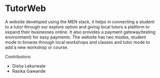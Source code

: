 # TutorWeb
A website developed using the MEN stack, it helps in connecting a student to a tutor through our explore option and giving local tutors a platform to expand their businesses online. It also provides a payment gateway(testing environment) for easy payments. The website has two modes, student mode to browse through local workshops and classes and tutor mode to add a new workshop or course.

Contributors:

* Disha Lekurwale
* Rasika Gawande 
